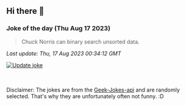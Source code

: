 ## Hi there 👋

### Joke of the day (Thu Aug 17 2023)
<!-- joke -->
>Chuck Norris can binary search unsorted data.
<!-- /joke -->

*Last update: Thu, 17 Aug 2023 00:34:12 GMT*

[![Update joke](https://github.com/nclskfm/nclskfm/actions/workflows/joke.yml/badge.svg)](https://github.com/nclskfm/nclskfm/actions/workflows/joke.yml)

<br><br>
Disclaimer: The jokes are from the [Geek-Jokes-api](https://github.com/sameerkumar18/geek-joke-api) and are randomly selected. That's why they are unfortunately often not funny. :D
